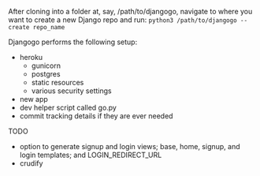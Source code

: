 After cloning into a folder at, say, /path/to/djangogo, navigate to where you want to create a new Django repo and run:
`python3 /path/to/djangogo --create repo_name`

Djangogo performs the following setup:
- heroku
	- gunicorn
	- postgres
	- static resources
	- various security settings
- new app
- dev helper script called go.py
- commit tracking details if they are ever needed

TODO
- option to generate signup and login views; base, home, signup, and login templates; and LOGIN_REDIRECT_URL
- crudify
